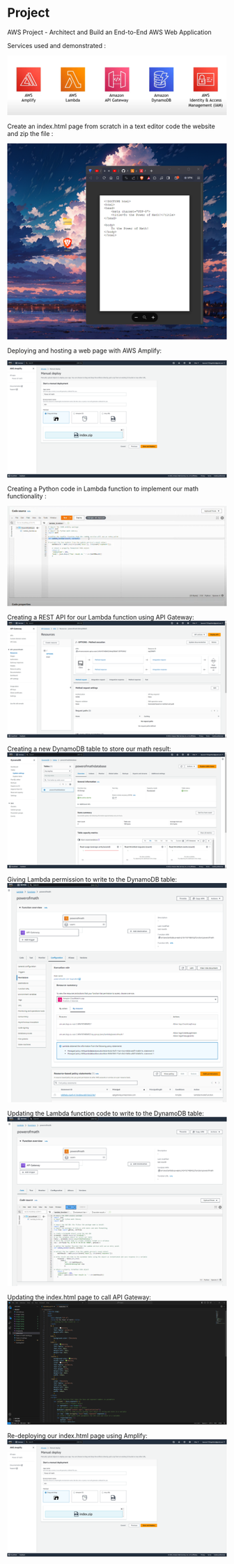 # Project
AWS Project - Architect and Build an End-to-End AWS Web Application

Services used and demonstrated :

![Alt text][def]

[def]: image.png

Create an index.html page from scratch in a text editor code the website and zip the file :    

![Alt text](image-1.png)

Deploying and hosting a web page with AWS Amplify:

![Alt text](image-9.png)

Creating a Python code in Lambda function to implement our math functionality :

![Alt text](image-3.png)


Creating a REST API for our Lambda function using API Gateway:
![Alt text](image-4.png)


Creating a new DynamoDB table to store our math result:
![Alt text](image-5.png)


Giving Lambda permission to write to the DynamoDB table:
![Alt text](image-6.png)



Updating the Lambda function code to write to the DynamoDB table:
![Alt text](image-7.png)



Updating the index.html page to call API Gateway:
![Alt text](image-8.png)



Re-deploying our index.html page using Amplify:
![Alt text](image-10.png)